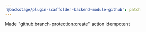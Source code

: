 ```yaml
---
'@backstage/plugin-scaffolder-backend-module-github': patch
---
```


Made "github:branch-protection:create" action idempotent
